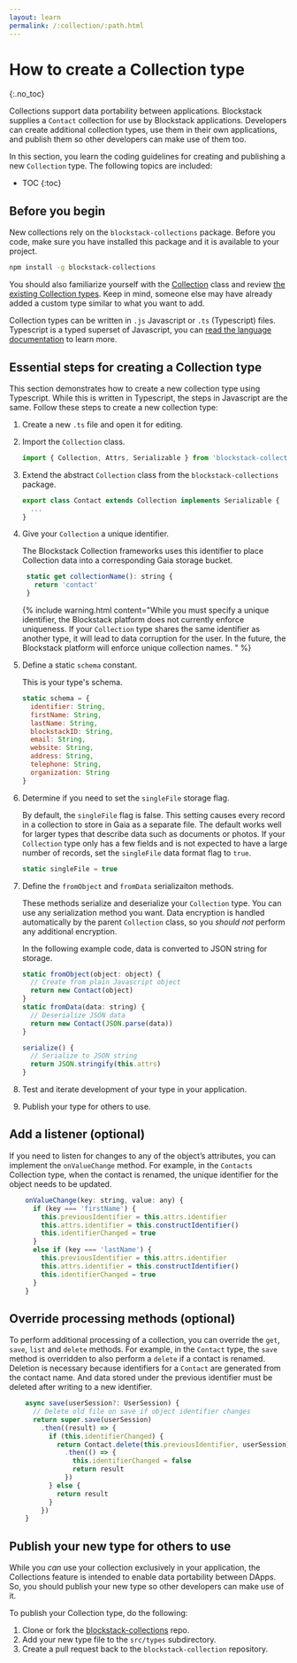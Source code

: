```yaml
---
layout: learn
permalink: /:collection/:path.html
---
```

# How to create a Collection type
{:.no_toc}

Collections support data portability between applications. Blockstack supplies a `Contact` collection for use by Blockstack applications. Developers can create additional collection types, use them in their own applications, and publish them so other developers can make use of them too. 

In this section, you learn the coding guidelines for creating and publishing a new `Collection` type. The following topics are included:

* TOC
{:toc}

## Before you begin

New collections rely on the `blockstack-collections` package. Before you code, make sure you have installed this package and it is available to your project. 

```bash
npm install -g blockstack-collections
```

You should also familiarize yourself with the <a href="https://github.com/blockstack/blockstack-collections/blob/master/src/types/collection.ts" target="_blank">Collection</a> class and review <a href="https://github.com/blockstack/blockstack-collections/tree/master/src/types" type="_blank">the existing Collection types</a>. Keep in mind, someone else may have already added a custom type similar to what you want to add.

Collection types can be written in `.js` Javascript or `.ts` (Typescript) files. Typescript is a typed superset of Javascript, you can <a href="https://www.typescriptlang.org/" target="_blank">read the language documentation</a> to learn more.

## Essential steps for creating a Collection type 

This section demonstrates how to create a new collection type using Typescript. While this is written in Typescript, the steps in Javascript are the same. Follow these steps to create a new collection type:

1. Create a new `.ts` file and open it for editing.
2. Import the `Collection` class.

    ```js
    import { Collection, Attrs, Serializable } from 'blockstack-collections'
    ```

3. Extend the abstract `Collection` class from the `blockstack-collections` package.

    ```js
    export class Contact extends Collection implements Serializable {
      ...
    }
    ```

4. Give your `Collection` a unique identifier. 
   
   The Blockstack Collection frameworks uses this identifier to place Collection data into a corresponding Gaia storage bucket. 

   ```js
    static get collectionName(): string {
      return 'contact'
    }
    ```

    {% include warning.html content="While you must specify a unique identifier, the Blockstack platform does not currently enforce uniqueness. If your <code>Collection</code> type shares the same identifier as another type, it will lead to data corruption for the user. In the future, the Blockstack platform will enforce unique collection names. " %}

5. Define a static `schema` constant.
  
   This is your type's schema.

    ```js
    static schema = {
      identifier: String,
      firstName: String,
      lastName: String,
      blockstackID: String,
      email: String,
      website: String,
      address: String,
      telephone: String,
      organization: String
    }
    ```

6. Determine if you need to set the `singleFile` storage flag. 

    By default, the `singleFile` flag is false. This setting causes every record in a collection to store in Gaia as a separate file. The default works well for larger types that describe data such as documents or photos. If your `Collection` type only has a few fields and is not expected to have a large number of records, set the `singleFile` data format flag to `true`.

    ```js
    static singleFile = true
    ```    

7. Define the `fromObject` and `fromData` serializaiton methods.

   These methods serialize and deserialize your `Collection` type. You can use any serialization method you want.  Data encryption is handled automatically by the parent `Collection` class, so you *should not* perform any additional encryption. 
   
   In the following example code, data is converted to JSON string for storage.

    ```js
    static fromObject(object: object) {
      // Create from plain Javascript object
      return new Contact(object)
    }
    static fromData(data: string) {
      // Deserialize JSON data
      return new Contact(JSON.parse(data))
    }
    
    serialize() {
      // Serialize to JSON string
      return JSON.stringify(this.attrs)
    }
    ```

8. Test and iterate development of your type in your application.
9. Publish your type for others to use.

## Add a listener (optional)

If you need to listen for changes to any of the object’s attributes, you can implement the `onValueChange` method. For example, in the `Contacts` Collection type, when the contact is renamed, the unique identifier for the object needs to be updated.

```js
    onValueChange(key: string, value: any) {
      if (key === 'firstName') {
        this.previousIdentifier = this.attrs.identifier
        this.attrs.identifier = this.constructIdentifier()
        this.identifierChanged = true
      }
      else if (key === 'lastName') {
        this.previousIdentifier = this.attrs.identifier
        this.attrs.identifier = this.constructIdentifier()
        this.identifierChanged = true
      }
    }
```

## Override processing methods (optional)

To perform additional processing of a collection, you can override the `get`, `save`, `list` and `delete` methods. For example, in the `Contact` type, the `save` method is overridden to also perform a `delete` if a contact is renamed. Deletion is necessary because identifiers for a `Contact` are generated from the contact name. And data stored under the previous identifier must be deleted after writing to a new identifier. 

```js
    async save(userSession?: UserSession) {
      // Delete old file on save if object identifier changes
      return super.save(userSession)
        .then((result) => {
          if (this.identifierChanged) {
            return Contact.delete(this.previousIdentifier, userSession)
              .then(() => {
                this.identifierChanged = false
                return result
              })
          } else {
            return result
          }
        })
    }
```

## Publish your new type for others to use

While you *can* use your collection exclusively in your application, the Collections feature is intended to enable data portability between DApps. So, you should publish your new type so other developers can make use of it.

To publish your Collection type, do the following:

1. Clone or fork the <a href="https://github.com/blockstack/blockstack-collections" target="_blank">blockstack-collections</a> repo.
2. Add your new type file to the `src/types` subdirectory.
3. Create a pull request back to the `blockstack-collection` repository. 